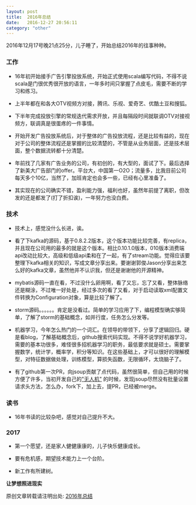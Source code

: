 ```yaml
---
layout: post
title:  2016年总结
date:   2016-12-27 20:56:11
category: "other"
---
```


2016年12月17号晚21点25分，儿子睡了，开始总结2016年的往事种种。

### 工作

- 16年初开始接手广告引擎投放系统，开始正式使用scala编写代码，不得不说scala是门很优秀很开放的语言，一年多时间只掌握了点皮毛，需要不断的学习和练习。

- 上半年都在和各大OTV视频方对接，腾讯、乐视、爱奇艺、优酷土豆和搜狐。

- 下半年完成投放引擎的常规迭代需求开放，并且每隔段时间就联调OTV对接视频方，联调真是很蛋疼的一件事情。

- 开始开发广告投放系统后，对于整体的广告投放流程，还是比较有益的，现在对于公司的整体流程还是掌握的比较清楚的，不管是从业务层面，还是技术层面，整个数据流转都十分清楚。

- 年前找了几家有广告业务的公司，有初创的，有大型的，面试了下。最后选择了新美大广告部门的offer。平台大，中国第一O2O；流量多，比我目前公司每天多个10亿，当然了，加班肯定也会多一些，已经有心里准备了。

- 其实现在的公司确实不错，盈利能力强，福利也好，虽然年前提了离职，但改发的还是都发了(打了折扣诶)，一年努力也没白费。

### 技术

- 技术上，感觉没什么长进，诶。

- 看了下kafka的源码，基于0.8.2.2版本，这个版本功能比较完善，有replica，并且现在公司用的最多的就是这个版本。相比0.10.1.0版本，010版本消费端api改动比较大，高级和低级api柔和在了一起，有了stream功能。觉得应该要整理下kafka相关的知识，写成文章分享出来。要谢谢郭俊Jason分享出来怎么好的kafka文章，虽然他并不认识我，但还是谢谢他的开源精神。

- mybatis源码一直在看，不过没什么卵用啊，看了又忘，忘了又看，整体脉络还是糊涂，不过唯一好处是，经过多次的看了又看，对于启动读取xml配置文件转换为Configuration对象，算是比较了解了。

- storm源码。。。。。。肯定是没看过。简单的学习应用了下，编程模型确实够简单，了解了storm的基础概念，如并行度，任务怎么分发等。

- 机器学习，今年怎么热门的一个词汇。在领导的带领下，分享了逻辑回归。硬是看blog，了解基础概念后，github搜索代码实现。不得不说学好机器学习，需要的基本功很多，难怪很多招机器学习的职务，最低要求就是硕士。需要掌握数学，统计学，概率学，积分等知识。在这些基础上，才可以很好的理解模型，对特征数据做处理，训练模型，算损失函数，无限循环，太烧脑子了。

- 有了github第一次PR，向jsoup贡献了点代码，虽然很简单，但自己用的时候方便了许多，当初开发自己的["无人机"](https://github.com/zJiaJun/adult-download) 的时候，发现jsoup尽然没有批量设置请求头方法，怎么办，fork下，加上去，提PR，已经被merge。

### 读书

- 16年书读的比较杂吧，感觉对自己提升不大。

### 2017

- 第一个愿望，还是家人健健康康的，儿子快乐健康成长。

- 要有危机感，期望技术能力上一个台阶。

- 新工作有所建树。


**让梦想照进现实**

原创文章转载请注明出处: [2016年总结](http://www.9leg.com/other/2016/12/27/the-end-2016.html)


